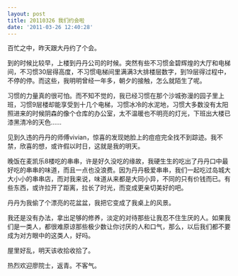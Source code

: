 ```yaml
---
layout: post
title: 20110326 我们约会啦
date: '2011-03-26 12:40:28'
---
```



 百忙之中，昨天跟大丹约了个会。

 到的时候比较早，上楼到丹丹公司的时候。突然有些不习惯金碧辉煌的大厅和电梯间，不习惯30层得高度，不习惯电梯间里满满3大排楼层数字，到19层得过程中，不停的停。而这些，我明明曾经一年多，朝夕的接触，怎么就陌生了呢。

 习惯的力量真的很可怕。而不知不觉的，我已经习惯在那个沙城弥漫的园子里上班，习惯9层楼却能享受到十几个电梯，习惯冰冷的水泥地，习惯大多数没有太阳照进来的时候阴森的像个仓库的办公室，太不温暖也不明亮的灯光，下班出大楼已漆黑清冷的天色……

 见到久违的丹丹的师傅vivian，惊喜的发现她脸上的痘痘完全找不到踪迹。我不禁，欣喜的想，或许假以时日，这就是我的明天。

 晚饭在麦凯乐8楼吃的串串，许是好久没吃的缘故，我硬生生的吃出了丹丹口中最好吃的串串的味道，而且一点也没浪费。因为丹丹极爱串串，我们一起吃过岛城大大小小的串串店，而对我来说，味道从来都是大同小异，不同的只有价钱而已。有些东西，或许拉开了距离，拉长了时光，而变成更亲切美好的吧。

 丹丹为我偷了个漂亮的花盆盆，我把它变成了我桌上的风景。

 我还是没有办法，拿出足够的修养，淡定的对待那些让我忍不住生厌的人。如果我们是一类人，都很难原谅那些极少数让你讨厌的人和口气，那么，以后我们都不要成为对方眼中的这类人，好吗。

 屋里好乱，明天该收拾收拾了。

 热烈欢迎廖院士，返青。不客气。


